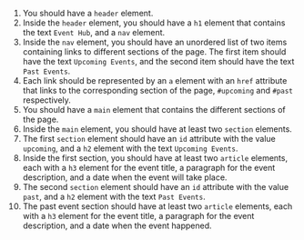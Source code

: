 1. You should have a `header` element.
1. Inside the `header` element, you should have a `h1` element that contains the text `Event Hub`, and a `nav` element.
1. Inside the `nav` element, you should have an unordered list of two items containing links to different sections of the page. The first item should have the text `Upcoming Events`, and the second item should have the text `Past Events`.
1. Each link should be represented by an `a` element with an `href` attribute that links to the corresponding section of the page, `#upcoming` and `#past` respectively.
1. You should have a `main` element that contains the different sections of the page.
1. Inside the `main` element, you should have at least two `section` elements.
1. The first `section` element should have an `id` attribute with the value `upcoming`, and a `h2` element with the text `Upcoming Events`.
1. Inside the first section, you should have at least two `article` elements, each with a `h3` element for the event title, a paragraph for the event description, and a date when the event will take place.
1. The second `section` element should have an `id` attribute with the value `past`, and a `h2` element with the text `Past Events`.
1. The past event section should have at least two `article` elements, each with a `h3` element for the event title, a paragraph for the event description, and a date when the event happened.
